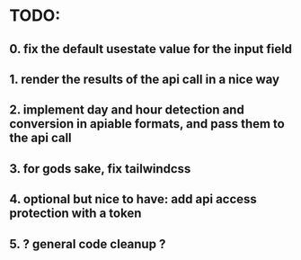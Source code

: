 # TODO:
## 0. fix the default usestate value for the input field
## 1. render the results of the api call in a nice way
## 2. implement day and hour detection and conversion in apiable formats, and pass them to the api call
## 3. for gods sake, fix tailwindcss
## 4. optional but nice to have: add api access protection with a token
## 5. ? general code cleanup ?
